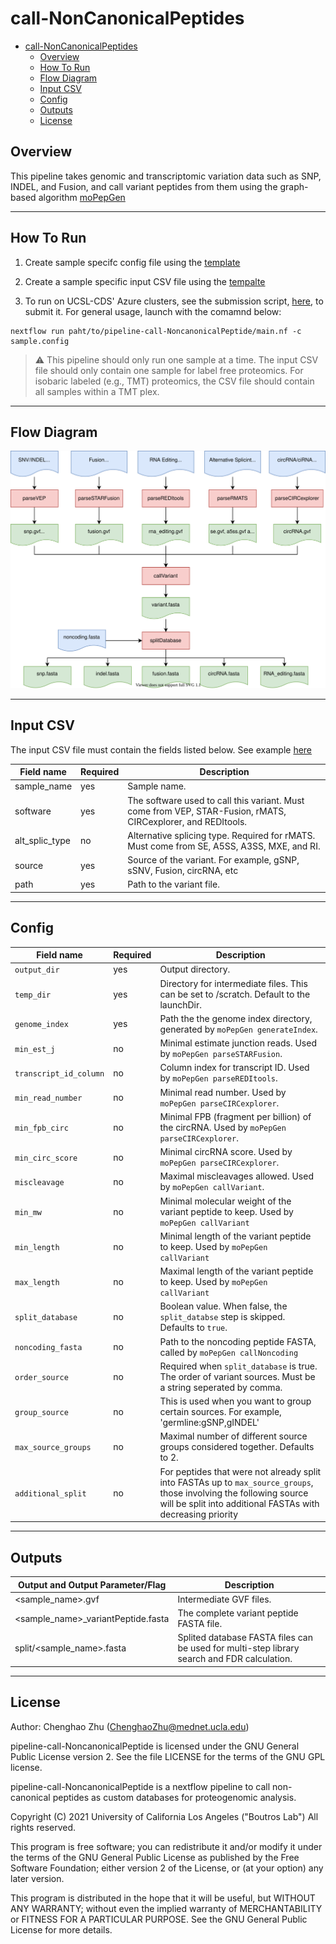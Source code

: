 # call-NonCanonicalPeptides

- [call-NonCanonicalPeptides](#call-noncanonicalpeptides)
  - [Overview](#overview)
  - [How To Run](#how-to-run)
  - [Flow Diagram](#flow-diagram)
  - [Input CSV](#input-csv)
  - [Config](#config)
  - [Outputs](#outputs)
  - [License](#license)
## Overview

This pipeline takes genomic and transcriptomic variation data such as SNP, INDEL, and Fusion, and call variant peptides from them using the graph-based algorithm [moPepGen](https://github.com/uclahs-cds/private-moPepGen)

---

## How To Run

1. Create sample specifc config file using the [template](config/template.config)

2. Create a sample specific input CSV file using the [tempalte](input/../inputs/input.csv)

3. To run on UCSL-CDS' Azure clusters, see the submission script, [here](https://github.com/uclahs-cds/tool-submit-nf), to submit it. For general usage, launch with the comamnd below:

```
nextflow run paht/to/pipeline-call-NoncanonicalPeptide/main.nf -c sample.config
```

> :warning: This pipeline should only run one sample at a time. The input CSV file should only contain one sample for label free proteomics. For isobaric labeled (e.g., TMT) proteomics, the CSV file should contain all samples within a TMT plex.

---

## Flow Diagram

![flow-chart](img/diagram.drawio.svg?raw=true)

---

## Input CSV

The input CSV file must contain the fields listed below. See example [here](input/../inputs/input.csv)

| Field name | Required | Description |
| ---------- | -------- | ----------- |
| sample_name | yes | Sample name. |
| software | yes | The software used to call this variant. Must come from VEP, STAR-Fusion, rMATS, CIRCexplorer, and REDItools. |
| alt_splic_type | no | Alternative splicing type. Required for rMATS. Must come from SE, A5SS, A3SS, MXE, and RI. |
| source | yes | Source of the variant. For example, gSNP, sSNV, Fusion, circRNA, etc |
| path | yes | Path to the variant file. |

---

## Config

| Field name | Required | Description |
| ---------- | -------- | ----------- |
| `output_dir` | yes | Output directory. |
| `temp_dir` | yes | Directory for intermediate files. This can be set to /scratch. Default to the launchDir. |
| `genome_index` | yes | Path the the genome index directory, generated by `moPepGen generateIndex`. |
| `min_est_j` | no | Minimal estimate junction reads. Used by `moPepGen parseSTARFusion`. |
| `transcript_id_column` | no | Column index for transcript ID. Used by `moPepGen parseREDItools`. |
| `min_read_number` | no | Minimal read number. Used by `moPepGen parseCIRCexplorer`. |
| `min_fpb_circ` | no | Minimal FPB (fragment per billion) of the circRNA. Used by `moPepGen parseCIRCexplorer`. |
| `min_circ_score` | no | Minimal circRNA score. Used by `moPepGen parseCIRCexplorer`. |
| `miscleavage` | no | Maximal miscleavages allowed. Used by `moPepGen callVariant`. |
| `min_mw` | no | Minimal molecular weight of the variant peptide to keep. Used by `moPepGen callVariant` |
| `min_length` | no | Minimal length of the variant peptide to keep. Used by `moPepGen callVariant` |
| `max_length` | no | Maximal length of the variant peptide to keep. Used by `moPepGen callVariant` |
| `split_database` | no | Boolean value. When false, the `split_databse` step is skipped. Defaults to `true`. |
| `noncoding_fasta` | no | Path to the noncoding peptide FASTA, called by `moPepGen callNoncoding` |
| `order_source` | no | Required when `split_database` is true. The order of variant sources.  Must be a string seperated by comma. |
| `group_source` | no | This is used when you want to group certain sources. For example, 'germline:gSNP,gINDEL' |
| `max_source_groups` | no | Maximal number of different source groups considered together. Defaults to 2. |
| `additional_split` | no | For peptides that were not already split into FASTAs up to `max_source_groups`, those involving the following source will be split into additional FASTAs with decreasing priority |

---

## Outputs

 Output and Output Parameter/Flag | Description |
| ------------ | ------------------------ |
| <sample_name>_<source>_<software>.gvf | Intermediate GVF files. |
| <sample_name>_variantPeptide.fasta | The complete variant peptide FASTA file. |
| split/<sample_name>_<source>_<software>.fasta | Splited database FASTA files can be used for multi-step library search and FDR calculation. |

---

## License

Author: Chenghao Zhu (ChenghaoZhu@mednet.ucla.edu)

pipeline-call-NoncanonicalPeptide is licensed under the GNU General Public License version 2. See the file LICENSE for the terms of the GNU GPL license.

pipeline-call-NoncanonicalPeptide is a nextflow pipeline to call non-canonical peptides as custom databases for proteogenomic analysis.

Copyright (C) 2021 University of California Los Angeles ("Boutros Lab") All rights reserved.

This program is free software; you can redistribute it and/or modify it under the terms of the GNU General Public License as published by the Free Software Foundation; either version 2 of the License, or (at your option) any later version.

This program is distributed in the hope that it will be useful, but WITHOUT ANY WARRANTY; without even the implied warranty of MERCHANTABILITY or FITNESS FOR A PARTICULAR PURPOSE. See the GNU General Public License for more details.

